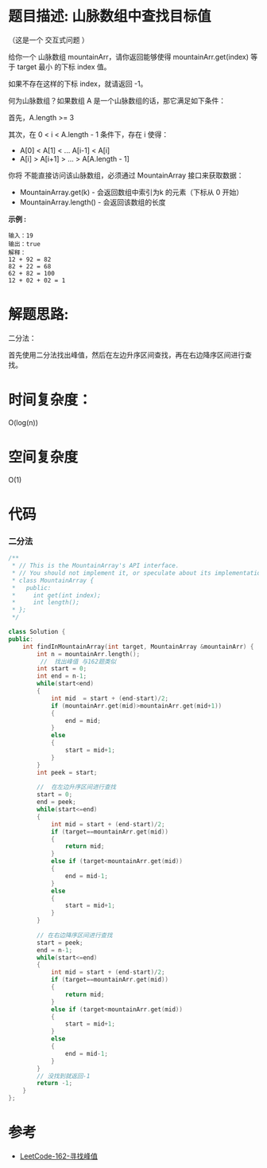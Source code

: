 # 题目描述:  山脉数组中查找目标值

（这是一个 交互式问题 ）

给你一个 山脉数组 mountainArr，请你返回能够使得 mountainArr.get(index) 等于 target 最小 的下标 index 值。

如果不存在这样的下标 index，就请返回 -1。

何为山脉数组？如果数组 A 是一个山脉数组的话，那它满足如下条件：

首先，A.length >= 3

其次，在 0 < i < A.length - 1 条件下，存在 i 使得：

- A[0] < A[1] < ... A[i-1] < A[i]
- A[i] > A[i+1] > ... > A[A.length - 1]

你将 不能直接访问该山脉数组，必须通过 MountainArray 接口来获取数据：

- MountainArray.get(k) - 会返回数组中索引为k 的元素（下标从 0 开始）
- MountainArray.length() - 会返回该数组的长度


**示例 :**
```
输入：19
输出：true
解释：
12 + 92 = 82
82 + 22 = 68
62 + 82 = 100
12 + 02 + 02 = 1
```
  
# 解题思路:

二分法：

首先使用二分法找出峰值，然后在左边升序区间查找，再在右边降序区间进行查找。

# 时间复杂度：
  O(log(n))
# 空间复杂度
  O(1)
  
# 代码

###  二分法
```c++
/**
 * // This is the MountainArray's API interface.
 * // You should not implement it, or speculate about its implementation
 * class MountainArray {
 *   public:
 *     int get(int index);
 *     int length();
 * };
 */

class Solution {
public:
    int findInMountainArray(int target, MountainArray &mountainArr) {
        int n = mountainArr.length();
         //  找出峰值 与162题类似
        int start = 0;
        int end = n-1;
        while(start<end)
        {
            int mid  = start + (end-start)/2;
            if (mountainArr.get(mid)>mountainArr.get(mid+1))
            {
                end = mid;
            }
            else
            {
                start = mid+1;
            }
        }
        int peek = start; 
        
        //  在左边升序区间进行查找
        start = 0;
        end = peek;
        while(start<=end)
        {
            int mid = start + (end-start)/2;
            if (target==mountainArr.get(mid))
            {
                return mid;
            }
            else if (target<mountainArr.get(mid))
            {
                end = mid-1;
            }
            else
            {
                start = mid+1;
            }
        }
        
        // 在右边降序区间进行查找
        start = peek;
        end = n-1;
        while(start<=end)
        {
            int mid = start + (end-start)/2;
            if (target==mountainArr.get(mid))
            {
                return mid;
            }
            else if (target<mountainArr.get(mid))
            {
                start = mid+1;
            }
            else
            {
                end = mid-1;
            }
        }
        // 没找到就返回-1
        return -1;
    }
};
```
# 参考

  -  [LeetCode-162-寻找峰值](https://github.com/bryceustc/LeetCode_Note/blob/master/cpp/Find-Peak-Element/README.md)

